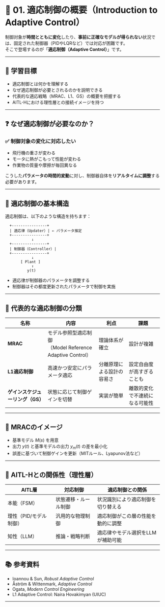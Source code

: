 # 🔄 01. 適応制御の概要（Introduction to Adaptive Control）

制御対象が**時間とともに変化**したり、**事前に正確なモデルが得られない**状況では、固定された制御器（PIDやLQRなど）では対応が困難です。  
そこで登場するのが「**適応制御（Adaptive Control）**」です。

---

## 🎯 学習目標

- 適応制御とは何かを理解する  
- なぜ適応制御が必要とされるのかを説明できる  
- 代表的な適応戦略（MRAC、L1、GS）の概要を把握する  
- AITL-Hにおける理性層との接続イメージを持つ

---

## ❓ なぜ適応制御が必要なのか？

### ✅ 制御対象の変化に対応したい

- 飛行機の重さが変わる
- モータに熱がこもって性能が変わる
- 作業物の質量や摩擦が毎回異なる

こうした**パラメータの時間的変動**に対し、制御器自体を**リアルタイムに調整**する必要があります。

---

## 🧠 適応制御の基本構造

適応制御は、以下のような構造を持ちます：
```
  +----------------+
  | 適応律（Updater）| ← パラメータ推定
  +----------------+
            ↓
  +----------------+
  | 制御器（Controller）|
  +----------------+
            ↓
       [ Plant ]
            ↑
          y(t)
```
  - 適応律が制御器のパラメータを調整する  
- 制御器はその都度更新されたパラメータで制御を実施

---

## 📘 代表的な適応制御の分類

| 名称 | 内容 | 利点 | 課題 |
|------|------|------|------|
| **MRAC** | モデル参照型適応制御<br>（Model Reference Adaptive Control） | 理論体系が確立 | 設計が複雑 |
| **L1適応制御** | 高速かつ安定にパラメータ適応 | 分離原理による設計の容易さ | 設定自由度が高すぎることも |
| **ゲインスケジューリング（GS）** | 状態に応じて制御ゲインを切替 | 実装が簡単 | 離散的変化で不連続になる可能性 |

---

## 📐 MRACのイメージ

- 基準モデル $M(s)$ を用意  
- 出力 $y(t)$ と基準モデルの出力 $y_m(t)$ の差を最小化  
- 誤差に基づいて制御ゲインを更新（MITルール、Lyapunov法など）

---

## 🧠 AITL-Hとの関係性（理性層）

| AITL層 | 対応制御 | 適応制御との関係 |
|--------|----------|------------------|
| 本能（FSM） | 状態遷移・ルール制御 | 状況識別により適応制御を切り替える |
| 理性（PID/モデル制御） | 汎用的な物理制御 | 適応制御がこの層の性能を動的に調整 |
| 知性（LLM） | 推論・戦略判断 | 適応律やモデル選択をLLMが補助可能 |

---

## 📚 参考資料

- Ioannou & Sun, *Robust Adaptive Control*  
- Åström & Wittenmark, *Adaptive Control*  
- Ogata, *Modern Control Engineering*  
- L1 Adaptive Control: Naira Hovakimyan (UIUC)

---

